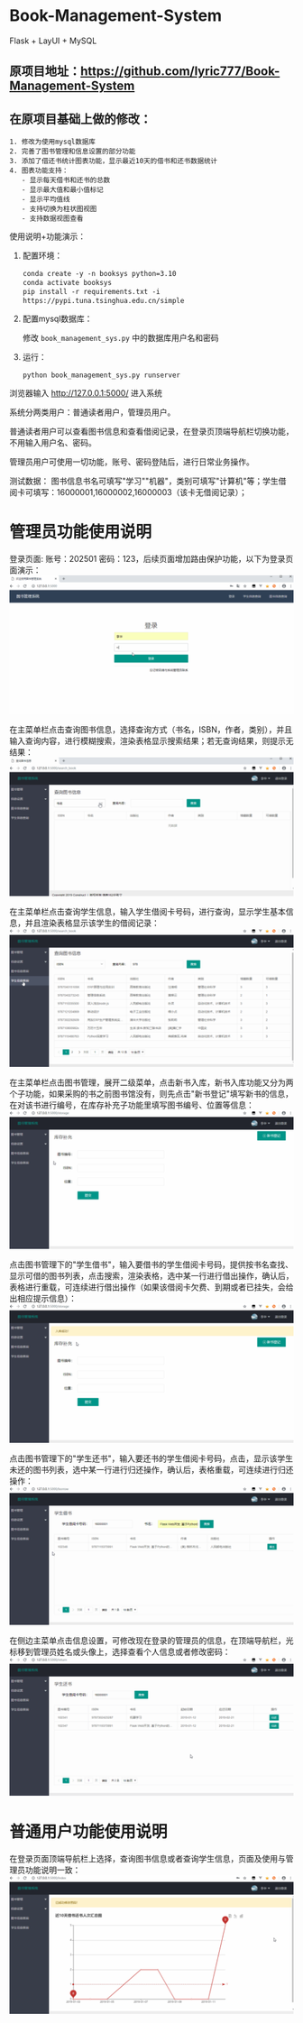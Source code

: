 # Book-Management-System
Flask + LayUI + MySQL

## 原项目地址：https://github.com/lyric777/Book-Management-System

## 在原项目基础上做的修改：

	1. 修改为使用mysql数据库
	2. 完善了图书管理和信息设置的部分功能
	3. 添加了借还书统计图表功能，显示最近10天的借书和还书数据统计
	4. 图表功能支持：
	   - 显示每天借书和还书的总数
	   - 显示最大值和最小值标记
	   - 显示平均值线
	   - 支持切换为柱状图视图
	   - 支持数据视图查看

使用说明+功能演示：

1. 配置环境：

   ```
   conda create -y -n booksys python=3.10
   conda activate booksys
   pip install -r requirements.txt -i https://pypi.tuna.tsinghua.edu.cn/simple
   ```

2. 配置mysql数据库：

   修改 `book_management_sys.py` 中的数据库用户名和密码

3. 运行：

   ```
   python book_management_sys.py runserver
   ```

浏览器输入  http://127.0.0.1:5000/  进入系统

系统分两类用户：普通读者用户，管理员用户。

普通读者用户可以查看图书信息和查看借阅记录，在登录页顶端导航栏切换功能，不用输入用户名、密码。

管理员用户可使用一切功能，账号、密码登陆后，进行日常业务操作。

测试数据： 图书信息书名可填写"学习""机器"，类别可填写"计算机"等；学生借阅卡可填写：16000001,16000002,16000003（该卡无借阅记录）；

# 管理员功能使用说明
登录页面:  账号：202501  密码：123，后续页面增加路由保护功能，以下为登录页面演示：
![image](.\gif\login.gif)

在主菜单栏点击查询图书信息，选择查询方式（书名，ISBN，作者，类别），并且输入查询内容，进行模糊搜索，渲染表格显示搜索结果；若无查询结果，则提示无结果：
![image](.\gif\searchbook.gif)

在主菜单栏点击查询学生信息，输入学生借阅卡号码，进行查询，显示学生基本信息，并且渲染表格显示该学生的借阅记录：
![image](.\gif\searchstudent.gif)

在主菜单栏点击图书管理，展开二级菜单，点击新书入库，新书入库功能又分为两个子功能，如果采购的书之前图书馆没有，则先点击"新书登记"填写新书的信息，在对该书进行编号，在库存补充子功能里填写图书编号、位置等信息：
![image](.\gif\newbook.gif)

点击图书管理下的"学生借书"，输入要借书的学生借阅卡号码，提供按书名查找、显示可借的图书列表，点击搜索，渲染表格，选中某一行进行借出操作，确认后，表格进行重载，可连续进行借出操作（如果该借阅卡欠费、到期或者已挂失，会给出相应提示信息）：
![image](.\gif\borrow.gif)

点击图书管理下的"学生还书"，输入要还书的学生借阅卡号码，点击，显示该学生未还的图书列表，选中某一行进行归还操作，确认后，表格重载，可连续进行归还操作：
![image](.\gif\return.gif)

在侧边主菜单点击信息设置，可修改现在登录的管理员的信息，在顶端导航栏，光标移到管理员姓名或头像上，选择查看个人信息或者修改密码：
![image](.\gif\changepw.gif)

# 普通用户功能使用说明
在登录页面顶端导航栏上选择，查询图书信息或者查询学生信息，页面及使用与管理员功能说明一致：
![image](.\gif\common.gif)

